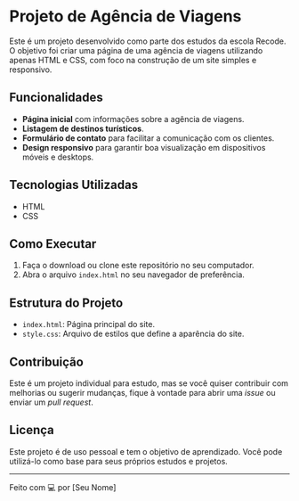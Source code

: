 # Projeto de Agência de Viagens

Este é um projeto desenvolvido como parte dos estudos da escola Recode. O objetivo foi criar uma página de uma agência de viagens utilizando apenas HTML e CSS, com foco na construção de 
um site simples e responsivo.

## Funcionalidades

- **Página inicial** com informações sobre a agência de viagens.
- **Listagem de destinos turísticos**.
- **Formulário de contato** para facilitar a comunicação com os clientes.
- **Design responsivo** para garantir boa visualização em dispositivos móveis e desktops.

## Tecnologias Utilizadas

- HTML
- CSS

## Como Executar

1. Faça o download ou clone este repositório no seu computador.
2. Abra o arquivo `index.html` no seu navegador de preferência.

## Estrutura do Projeto

- `index.html`: Página principal do site.
- `style.css`: Arquivo de estilos que define a aparência do site.

## Contribuição

Este é um projeto individual para estudo, mas se você quiser contribuir com melhorias ou sugerir mudanças, fique à vontade para abrir uma _issue_ ou enviar um _pull request_.

## Licença

Este projeto é de uso pessoal e tem o objetivo de aprendizado. Você pode utilizá-lo como base para seus próprios estudos e projetos.

---

Feito com 💻 por [Seu Nome]
